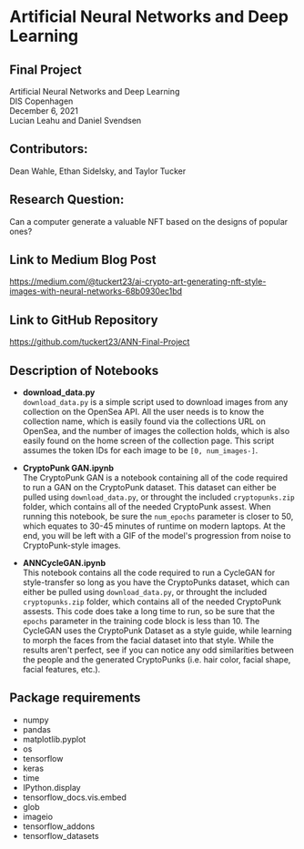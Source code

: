 # Artificial Neural Networks and Deep Learning
## Final Project  
Artificial Neural Networks and Deep Learning  
DIS Copenhagen  
December 6, 2021  
Lucian Leahu and Daniel Svendsen  

## Contributors:
Dean Wahle, Ethan Sidelsky, and Taylor Tucker

## Research Question:
Can a computer generate a valuable NFT based on the designs of popular ones?

## Link to Medium Blog Post
https://medium.com/@tuckert23/ai-crypto-art-generating-nft-style-images-with-neural-networks-68b0930ec1bd

## Link to GitHub Repository
https://github.com/tuckert23/ANN-Final-Project

## Description of Notebooks
- __download_data.py__  
`download_data.py` is a simple script used to download images from any collection on the OpenSea API. All the user needs is to know the collection name, which is easily found via the collections URL on OpenSea, and the number of images the collection holds, which is also easily found on the home screen of the collection page. This script assumes the token IDs for each image to be `[0, num_images-]`.

- __CryptoPunk GAN.ipynb__  
The CryptoPunk GAN is a notebook containing all of the code required to run a GAN on the CryptoPunk dataset. This dataset can either be pulled using `download_data.py`, or throught the included `cryptopunks.zip` folder, which contains all of the needed CryptoPunk assest. When running this notebook, be sure the `num_epochs` parameter is closer to 50, which equates to 30-45 minutes of runtime on modern laptops. At the end, you will be left with a GIF of the model's progression from noise to CryptoPunk-style images. 

- __ANNCycleGAN.ipynb__  
This notebook contains all the code required to run a CycleGAN for style-transfer so long as you have the CryptoPunks dataset, which can either be pulled using `download_data.py`, or throught the included `cryptopunks.zip` folder, which contains all of the needed CryptoPunk assests. This code does take a long time to run, so be sure that the `epochs` parameter in the training code block is less than 10. The CycleGAN uses the CryptoPunk Dataset as a style guide, while learning to morph the faces from the facial dataset into that style. While the results aren't perfect, see if you can notice any odd similarities between the people and the generated CryptoPunks (i.e. hair color, facial shape, facial features, etc.). 


## Package requirements
- numpy
- pandas
- matplotlib.pyplot
- os
- tensorflow
- keras
- time
- IPython.display
- tensorflow_docs.vis.embed
- glob
- imageio
- tensorflow_addons
- tensorflow_datasets
